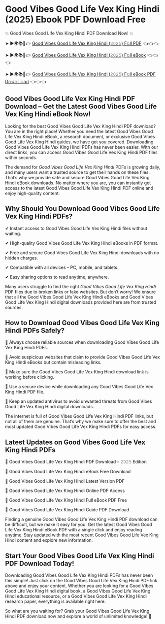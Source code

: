 # Good Vibes Good Life Vex King Hindi (2025) Ebook PDF Download Free

💥 Good Vibes Good Life Vex King Hindi PDF Download Now! 💥

➤ ►🌍📚📱👉 [Good Vibes Good Life Vex King Hindi (𝟸𝟶𝟸𝟻) F𝚞ll PDF](https://getpdf.xyz/good-vibes-good-life-vex-king-hindi) 👈👈👈


➤ ►🌍📚📱👉 [Good Vibes Good Life Vex King Hindi (𝟸𝟶𝟸𝟻) F𝚞ll eBook](https://getpdf.xyz/good-vibes-good-life-vex-king-hindi) 👈👈👈


➤ ►🌍📚📱👉 [Good Vibes Good Life Vex King Hindi (𝟸𝟶𝟸𝟻) F𝚞ll eBook PDF D𝚘𝚠𝚗𝚕𝚘a𝚍](https://getpdf.xyz/good-vibes-good-life-vex-king-hindi) 👈👈👈


## Good Vibes Good Life Vex King Hindi PDF Download – Get the Latest Good Vibes Good Life Vex King Hindi eBook Now!

Looking for the best Good Vibes Good Life Vex King Hindi PDF download? You are in the right place! Whether you need the latest Good Vibes Good Life Vex King Hindi eBook, a research document, or exclusive Good Vibes Good Life Vex King Hindi guides, we have got you covered. Downloading Good Vibes Good Life Vex King Hindi PDFs has never been easier. With our direct links, you can access Good Vibes Good Life Vex King Hindi PDF files within seconds.

The demand for *Good Vibes Good Life Vex King Hindi* PDFs is growing daily, and many users want a trusted source to get their hands on these files. That’s why we provide safe and secure Good Vibes Good Life Vex King Hindi eBook downloads. No matter where you are, you can instantly get access to the latest Good Vibes Good Life Vex King Hindi PDF online and enjoy high-quality content.

## Why Should You Download Good Vibes Good Life Vex King Hindi PDFs?

✔ Instant access to Good Vibes Good Life Vex King Hindi files without waiting.

✔ High-quality Good Vibes Good Life Vex King Hindi eBooks in PDF format.

✔ Free and secure Good Vibes Good Life Vex King Hindi downloads with no hidden charges.

✔ Compatible with all devices – PC, mobile, and tablets.

✔ Easy sharing options to read anytime, anywhere.

Many users struggle to find the right *Good Vibes Good Life Vex King Hindi* PDF files due to broken links or fake websites. But don’t worry! We ensure that all the Good Vibes Good Life Vex King Hindi eBooks and Good Vibes Good Life Vex King Hindi digital downloads provided here are from trusted sources.

## How to Download Good Vibes Good Life Vex King Hindi PDFs Safely?

📌 Always choose reliable sources when downloading Good Vibes Good Life Vex King Hindi PDFs.

📌 Avoid suspicious websites that claim to provide Good Vibes Good Life Vex King Hindi eBooks but contain misleading links.

📌 Make sure the Good Vibes Good Life Vex King Hindi download link is working before clicking.

📌 Use a secure device while downloading any Good Vibes Good Life Vex King Hindi PDF file.

📌 Keep an updated antivirus to avoid unwanted threats from Good Vibes Good Life Vex King Hindi digital downloads.

The internet is full of Good Vibes Good Life Vex King Hindi PDF links, but not all of them are genuine. That’s why we make sure to offer the best and most updated Good Vibes Good Life Vex King Hindi PDFs for easy access.

## Latest Updates on Good Vibes Good Life Vex King Hindi PDFs

🔹 Good Vibes Good Life Vex King Hindi PDF Download – 𝟸𝟶𝟸𝟻 Edition

🔹 Good Vibes Good Life Vex King Hindi eBook Free Download

🔹 Good Vibes Good Life Vex King Hindi Latest Version PDF

🔹 Good Vibes Good Life Vex King Hindi Online PDF Access

🔹 Good Vibes Good Life Vex King Hindi Full eBook PDF Free

🔹 Good Vibes Good Life Vex King Hindi Guide PDF Download

Finding a genuine Good Vibes Good Life Vex King Hindi PDF download can be difficult, but we make it easy for you. Get the latest Good Vibes Good Life Vex King Hindi eBook PDF with a single click and enjoy reading anytime. Stay updated with the most recent Good Vibes Good Life Vex King Hindi content and explore new information.

## Start Your Good Vibes Good Life Vex King Hindi PDF Download Today!

Downloading Good Vibes Good Life Vex King Hindi PDFs has never been this simple! Just click on the Good Vibes Good Life Vex King Hindi PDF link above and enjoy your content. Whether you are looking for a Good Vibes Good Life Vex King Hindi digital book, a Good Vibes Good Life Vex King Hindi educational resource, or a Good Vibes Good Life Vex King Hindi research paper, everything is available right here.

So what are you waiting for? Grab your Good Vibes Good Life Vex King Hindi PDF download now and explore a world of unlimited knowledge! 🚀